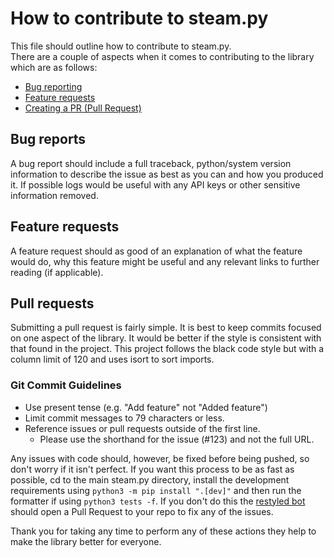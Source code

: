 # How to contribute to steam.py  
  
This file should outline how to contribute to steam.py.  
There are a couple of aspects when it comes to contributing to the library which are as follows:  
  
- [Bug reporting](#bug-reports)
- [Feature requests](#feature-requests)
- [Creating a PR (Pull Request)](#pull-requests)
  
  
## Bug reports  
  
A bug report should include a full traceback, python/system version information to describe the issue as best as you 
can and how you produced it. If possible logs would be useful with any API keys or other sensitive information removed.  
  
## Feature requests  
  
A feature request should as good of an explanation of what the feature would do, why this feature might be useful and 
any relevant links to further reading (if applicable).  
  
## Pull requests  
  
Submitting a pull request is fairly simple. It is best to keep commits focused on one aspect of the library. It would 
be better if the style is consistent with that found in the project. This project follows the black code style but with
a column limit of 120 and uses isort to sort imports.
  
### Git Commit Guidelines  
  
- Use present tense (e.g. "Add feature" not "Added feature")  
- Limit commit messages to 79 characters or less.  
- Reference issues or pull requests outside of the first line.  
  - Please use the shorthand for the issue (#123) and not the full URL.  
  
Any issues with code should, however, be fixed before being pushed, so don't worry if it isn't perfect. If you want this
process to be as fast as possible, cd to the main steam.py directory, install the development requirements using
`python3 -m pip install ".[dev]"` and then run the formatter if using `python3 tests -f`. If you don't do this the
[restyled bot](https://restyled.io) should open a Pull Request to your repo to fix any of the issues.
  
Thank you for taking any time to perform any of these actions they help to make the library better for everyone.
